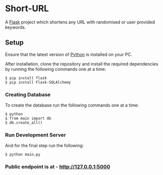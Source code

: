# Short-URL

A [Flask](https://flask.palletsprojects.com/en/1.1.x/) project which shortens any URL with randomised or user provided keywords.

## Setup

Ensure that the latest version of [Python](https://www.python.org/) is installed on your PC.

After installation, clone the repository and install the required dependencies by running the following commands one at a time:

    $ pip install flask
    $ pip install Flask-SQLAlchemy

### Creating Database

To create the database run the following commands one at a time:

    $ python
    $ from main import db
    $ db.create_all()

### Run Development Server

And for the final step run the following:

    $ python main.py

### Public endpoint is at - http://127.0.0.1:5000
